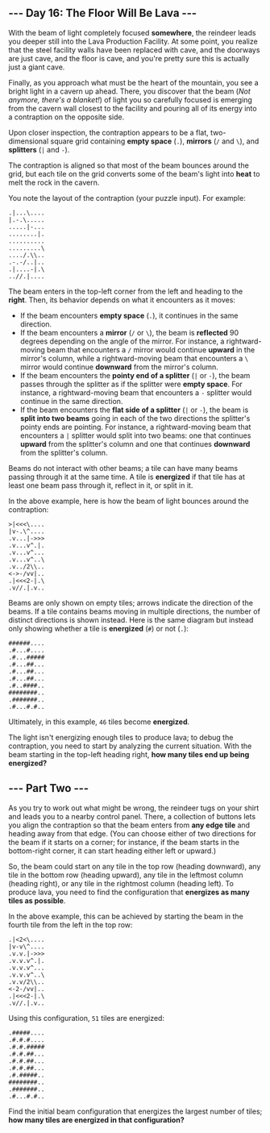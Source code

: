 ## --- Day 16: The Floor Will Be Lava ---

With the beam of light completely focused __somewhere__, the reindeer leads you deeper still into the Lava Production Facility. At some point, you realize that the steel facility walls have been replaced with cave, and the doorways are just cave, and the floor is cave, and you're pretty sure this is actually just a giant cave.

Finally, as you approach what must be the heart of the mountain, you see a bright light in a cavern up ahead. There, you discover that the beam (_Not anymore, there's a blanket!_) of light you so carefully focused is emerging from the cavern wall closest to the facility and pouring all of its energy into a contraption on the opposite side.

Upon closer inspection, the contraption appears to be a flat, two-dimensional square grid containing __empty space__ (`.`), __mirrors__ (`/` and `\`), and __splitters__ (`|` and `-`).

The contraption is aligned so that most of the beam bounces around the grid, but each tile on the grid converts some of the beam's light into __heat__ to melt the rock in the cavern.

You note the layout of the contraption (your puzzle input). For example:

```
.|...\....
|.-.\.....
.....|-...
........|.
..........
.........\
..../.\\..
.-.-/..|..
.|....-|.\
..//.|....
```

The beam enters in the top-left corner from the left and heading to the __right__. Then, its behavior depends on what it encounters as it moves:

- If the beam encounters __empty space__ (`.`), it continues in the same direction.
- If the beam encounters a __mirror__ (`/` or `\`), the beam is __reflected__ 90 degrees depending on the angle of the mirror. For instance, a rightward-moving beam that encounters a `/` mirror would continue __upward__ in the mirror's column, while a rightward-moving beam that encounters a `\` mirror would continue __downward__ from the mirror's column.
- If the beam encounters the __pointy end of a splitter__ (`|` or `-`), the beam passes through the splitter as if the splitter were __empty space__. For instance, a rightward-moving beam that encounters a `-` splitter would continue in the same direction.
- If the beam encounters the __flat side of a splitter__ (`|` or `-`), the beam is __split into two beams__ going in each of the two directions the splitter's pointy ends are pointing. For instance, a rightward-moving beam that encounters a `|` splitter would split into two beams: one that continues __upward__ from the splitter's column and one that continues __downward__ from the splitter's column.

Beams do not interact with other beams; a tile can have many beams passing through it at the same time. A tile is __energized__ if that tile has at least one beam pass through it, reflect in it, or split in it.

In the above example, here is how the beam of light bounces around the contraption:

```
>|<<<\....
|v-.\^....
.v...|->>>
.v...v^.|.
.v...v^...
.v...v^..\
.v../2\\..
<->-/vv|..
.|<<<2-|.\
.v//.|.v..
```

Beams are only shown on empty tiles; arrows indicate the direction of the beams. If a tile contains beams moving in multiple directions, the number of distinct directions is shown instead. Here is the same diagram but instead only showing whether a tile is __energized__ (`#`) or not (`.`):

```
######....
.#...#....
.#...#####
.#...##...
.#...##...
.#...##...
.#..####..
########..
.#######..
.#...#.#..
```

Ultimately, in this example, `46` tiles become __energized__.

The light isn't energizing enough tiles to produce lava; to debug the contraption, you need to start by analyzing the current situation. With the beam starting in the top-left heading right, __how many tiles end up being energized?__

## --- Part Two ---

As you try to work out what might be wrong, the reindeer tugs on your shirt and leads you to a nearby control panel. There, a collection of buttons lets you align the contraption so that the beam enters from __any edge tile__ and heading away from that edge. (You can choose either of two directions for the beam if it starts on a corner; for instance, if the beam starts in the bottom-right corner, it can start heading either left or upward.)

So, the beam could start on any tile in the top row (heading downward), any tile in the bottom row (heading upward), any tile in the leftmost column (heading right), or any tile in the rightmost column (heading left). To produce lava, you need to find the configuration that __energizes as many tiles as possible__.

In the above example, this can be achieved by starting the beam in the fourth tile from the left in the top row:

```
.|<2<\....
|v-v\^....
.v.v.|->>>
.v.v.v^.|.
.v.v.v^...
.v.v.v^..\
.v.v/2\\..
<-2-/vv|..
.|<<<2-|.\
.v//.|.v..
```

Using this configuration, `51` tiles are energized:

```
.#####....
.#.#.#....
.#.#.#####
.#.#.##...
.#.#.##...
.#.#.##...
.#.#####..
########..
.#######..
.#...#.#..
```

Find the initial beam configuration that energizes the largest number of tiles; __how many tiles are energized in that configuration?__

